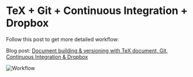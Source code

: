 # TeX + Git + Continuous Integration + Dropbox

Follow this post to get more detailed workflow:

Blog post: [Document building & versioning with TeX document, Git, Continuous Integration & Dropbox](https://harshjv.github.io/blog/document-building-versioning-with-tex-document-git-continuous-integration-dropbox/)

![Workflow](https://harshjv.com/assets/images/posts/document-building-versioning-with-tex-document-git-continuous-integration-dropbox/workflow.png "Workflow")
